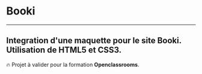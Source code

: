# Booki
---
Integration d'une maquette pour le site Booki.  
Utilisation de HTML5 et CSS3.
---  
:fire: Projet à valider pour la formation **Openclassrooms**.
